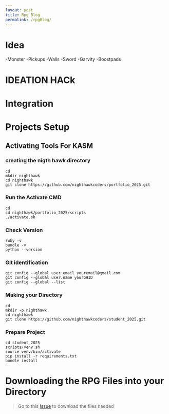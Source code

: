 ```yaml
---
layout: post
title: Rpg Blog
permalink: /rpgBlog/
---
```

# Idea

-Monster
-Pickups
-Walls
-Sword
-Garvity
-Boostpads

# IDEATION HACk

# Integration



# Projects Setup

## Activating Tools For KASM
### creating the nigth hawk directory
```bullets
cd
mkdir nighthawk 
cd nighthawk 
git clone https://github.com/nighthawkcoders/portfolio_2025.git
```
### Run the Activate CMD
```bullets
cd
cd nighthawk/portfolio_2025/scripts
./activate.sh 
```
### Check Version
```bullets
ruby -v
bundle -v
python --version
```
### Git identification
```bullets
git config --global user.email youremail@gmail.com
git config --global user.name yourGHID 
git config --global --list
```
### Making your Directory
```bullets
cd
mkdir -p nighthawk
cd nighthawk 
git clone https://github.com/nighthawkcoders/student_2025.git
```
### Prepare Project
```bullets
cd student_2025
scripts/venv.sh
source venv/bin/activate
pip install -r requirements.txt
bundle install
```
# Downloading the RPG Files into your Directory
> Go to this [Issue](https://github.com/mrboiisthebest/william_2025/issues/10#issue-2551516564) to download the files needed

